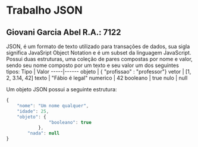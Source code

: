 # Trabalho JSON
## Giovani Garcia Abel R.A.: 7122

JSON, é um formato de texto utilizado para transações de dados, sua sigla significa JavaSript Object Notation e é um subset da linguagem JavaScript. Possui duas estruturas, uma coleção de pares compostas por nome e valor, sendo seu nome composto por um texto e seu valor um dos seguintes tipos:
Tipo | Valor
-----|------
objeto | { "profissao" : "professor"}
vetor | [1, 2, 3.14, 42]
texto | "Fábio é legal"
numerico | 42
booleano | true
nulo | null

Um objeto JSON possui a seguinte estrutura:
```javascript
{
    "nome": "Um nome qualquer",
    "idade": 25,
    "objeto": {
                "booleano": true
            },
        "nada": null
}
```
